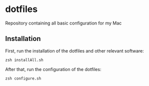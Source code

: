 # dotfiles

Repository containing all basic configuration for my Mac

## Installation

First, run the installation of the dotfiles and other relevant software:

```shell
zsh installAll.sh
```

After that, run the configuration of the dotfiles:

```shell
zsh configure.sh
```
